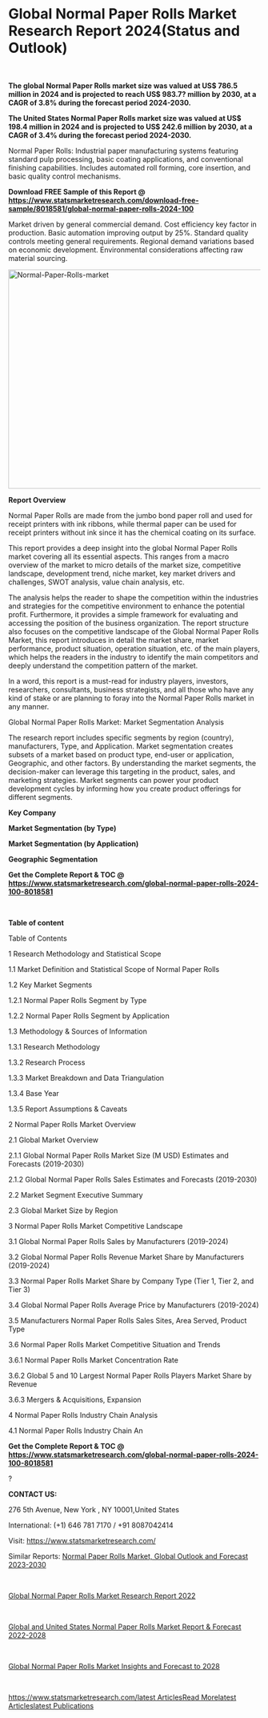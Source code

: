 <h1>Global Normal Paper Rolls Market Research Report 2024(Status and Outlook)</h1><br/><p><strong>The global Normal Paper Rolls market size was valued at US$ 786.5 million in 2024 and is projected to reach US$ 983.7? million by 2030, at a <strong>CAGR</strong> of 3.8% during the forecast period 2024-2030.</strong></p>
 
 
 
 <p><strong>The United States Normal Paper Rolls market size was valued at US$ 198.4 million in 2024 and is projected to US$ 242.6 million by 2030, at a <strong>CAGR</strong> of 3.4% during the forecast period 2024-2030.</strong></p>
 
 
 
 <p>Normal Paper Rolls: Industrial paper manufacturing systems featuring standard pulp processing, basic coating applications, and conventional finishing capabilities. Includes automated roll forming, core insertion, and basic quality control mechanisms.</p>
 
 
 
 <p><strong>Download FREE Sample of this Report @ <a href="https://www.statsmarketresearch.com/download-free-sample/8018581/global-normal-paper-rolls-2024-100">https://www.statsmarketresearch.com/download-free-sample/8018581/global-normal-paper-rolls-2024-100</a></strong></p>
 
 
 
 <p>Market driven by general commercial demand. Cost efficiency key factor in production. Basic automation improving output by 25%. Standard quality controls meeting general requirements. Regional demand variations based on economic development. Environmental considerations affecting raw material sourcing.</p>
 
 
 
 <p><img alt="Normal-Paper-Rolls-market" src="https://www.grandresearchstore.com/assets/report-images/Normal_Paper_Rolls_market.png%20" style="width: 730px; height: 438px;" /></p>
 
 
 
 <p><strong>Report Overview</strong></p>
 
 
 
 <p>Normal Paper Rolls are made from the jumbo bond paper roll and used for receipt printers with ink ribbons, while thermal paper can be used for receipt printers without ink since it has the chemical coating on its surface.</p>
 
 
 
 <p>This report provides a deep insight into the global Normal Paper Rolls market covering all its essential aspects. This ranges from a macro overview of the market to micro details of the market size, competitive landscape, development trend, niche market, key market drivers and challenges, SWOT analysis, value chain analysis, etc.</p>
 
 
 
 <p>The analysis helps the reader to shape the competition within the industries and strategies for the competitive environment to enhance the potential profit. Furthermore, it provides a simple framework for evaluating and accessing the position of the business organization. The report structure also focuses on the competitive landscape of the Global Normal Paper Rolls Market, this report introduces in detail the market share, market performance, product situation, operation situation, etc. of the main players, which helps the readers in the industry to identify the main competitors and deeply understand the competition pattern of the market.</p>
 
 
 
 <p>In a word, this report is a must-read for industry players, investors, researchers, consultants, business strategists, and all those who have any kind of stake or are planning to foray into the Normal Paper Rolls market in any manner.</p>
 
 
 
 <p>Global Normal Paper Rolls Market: Market Segmentation Analysis</p>
 
 
 
 <p>The research report includes specific segments by region (country), manufacturers, Type, and Application. Market segmentation creates subsets of a market based on product type, end-user or application, Geographic, and other factors. By understanding the market segments, the decision-maker can leverage this targeting in the product, sales, and marketing strategies. Market segments can power your product development cycles by informing how you create product offerings for different segments.</p>
 
 
 
 <p><strong>Key Company</strong></p>
 
 
 
 <p><strong>Market Segmentation (by Type)</strong></p>
 
 
 
 <p><strong>Market Segmentation (<strong>by Application</strong>)</strong></p>
 
 
 
 <p><strong>Geographic Segmentation</strong></p>
 
 
 
 <div><b>Get the Complete Report & TOC @ <a href="https://www.statsmarketresearch.com/global-normal-paper-rolls-2024-100-8018581">https://www.statsmarketresearch.com/global-normal-paper-rolls-2024-100-8018581</a></b></div>
 
 
 
 <p><br />
 
 <b>Table of content</b></p>
 
 
 
 <p>Table of Contents<br />
 
 1 Research Methodology and Statistical Scope<br />
 
 1.1 Market Definition and Statistical Scope of Normal Paper Rolls<br />
 
 1.2 Key Market Segments<br />
 
 1.2.1 Normal Paper Rolls Segment by Type<br />
 
 1.2.2 Normal Paper Rolls Segment by Application<br />
 
 1.3 Methodology & Sources of Information<br />
 
 1.3.1 Research Methodology<br />
 
 1.3.2 Research Process<br />
 
 1.3.3 Market Breakdown and Data Triangulation<br />
 
 1.3.4 Base Year<br />
 
 1.3.5 Report Assumptions & Caveats<br />
 
 2 Normal Paper Rolls Market Overview<br />
 
 2.1 Global Market Overview<br />
 
 2.1.1 Global Normal Paper Rolls Market Size (M USD) Estimates and Forecasts (2019-2030)<br />
 
 2.1.2 Global Normal Paper Rolls Sales Estimates and Forecasts (2019-2030)<br />
 
 2.2 Market Segment Executive Summary<br />
 
 2.3 Global Market Size by Region<br />
 
 3 Normal Paper Rolls Market Competitive Landscape<br />
 
 3.1 Global Normal Paper Rolls Sales by Manufacturers (2019-2024)<br />
 
 3.2 Global Normal Paper Rolls Revenue Market Share by Manufacturers (2019-2024)<br />
 
 3.3 Normal Paper Rolls Market Share by Company Type (Tier 1, Tier 2, and Tier 3)<br />
 
 3.4 Global Normal Paper Rolls Average Price by Manufacturers (2019-2024)<br />
 
 3.5 Manufacturers Normal Paper Rolls Sales Sites, Area Served, Product Type<br />
 
 3.6 Normal Paper Rolls Market Competitive Situation and Trends<br />
 
 3.6.1 Normal Paper Rolls Market Concentration Rate<br />
 
 3.6.2 Global 5 and 10 Largest Normal Paper Rolls Players Market Share by Revenue<br />
 
 3.6.3 Mergers & Acquisitions, Expansion<br />
 
 4 Normal Paper Rolls Industry Chain Analysis<br />
 
 4.1 Normal Paper Rolls Industry Chain An</p>
 
 
 
 <div><b>Get the Complete Report & TOC @ <a href="https://www.statsmarketresearch.com/global-normal-paper-rolls-2024-100-8018581">https://www.statsmarketresearch.com/global-normal-paper-rolls-2024-100-8018581</a></b></div>
 
 
 
 <p>? </p>
 
 
 
 <p><b>CONTACT US:</b><br />
 
 276 5th Avenue, New York , NY 10001,United States<br />
 
 International: (+1) 646 781 7170 / +91 8087042414<br />
 
 Visit: <a href="https://www.statsmarketresearch.com/">https://www.statsmarketresearch.com/</a><br />
 
 Similar Reports: <a href="https://www.statsmarketresearch.com/global-normal-paper-rolls-2024-100-8018581">Normal Paper Rolls Market, Global Outlook and Forecast 2023-2030</a><br />
 
 <br />
 
 <a href="https://www.statsmarketresearch.com/global-normal-paper-rolls-2024-100-8018581">Global Normal Paper Rolls Market Research Report 2022</a><br />
 
 <br />
 
 <a href="https://www.statsmarketresearch.com/global-normal-paper-rolls-2024-100-8018581">Global and United States Normal Paper Rolls Market Report & Forecast 2022-2028</a><br />
 
 <br />
 
 <a href="https://www.statsmarketresearch.com/global-normal-paper-rolls-2024-100-8018581">Global Normal Paper Rolls Market Insights and Forecast to 2028</a><br />
 
 <br />
 
 <a href="https://gyeongbokgung.com">https://www.statsmarketresearch.com/</a><a href="https://hallyeomaritime.com">latest Articles</a><a href="https://jingwansa.com">Read More</a><a href="https://nguoiviet.jp/">latest Articles</a><a href="https://www.intelmarketresearch.com/">latest Publications</a></p>